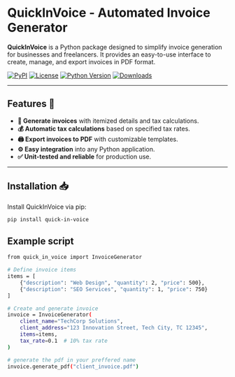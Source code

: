 # QuickInVoice - Automated Invoice Generator

**QuickInVoice** is a Python package designed to simplify invoice generation for businesses and freelancers. It provides an easy-to-use interface to create, manage, and export invoices in PDF format.

[![PyPI](https://img.shields.io/pypi/v/quickinvoice.svg)](https://pypi.org/project/quickinvoice/)
[![License](https://img.shields.io/badge/license-MIT-blue.svg)](LICENSE)
[![Python Version](https://img.shields.io/pypi/pyversions/quickinvoice.svg)](https://pypi.org/project/quickinvoice/)
[![Downloads](https://img.shields.io/pypi/dm/quickinvoice.svg)](https://pypi.org/project/quickinvoice/)

---

## Features 🚀

- **📄 Generate invoices** with itemized details and tax calculations.
- **💰 Automatic tax calculations** based on specified tax rates.
- **🖨️ Export invoices to PDF** with customizable templates.
- **⚙️ Easy integration** into any Python application.
- **✅ Unit-tested and reliable** for production use.

---
## Installation 📥

Install QuickInVoice via pip:


```bash
pip install quick-in-voice

```
## Example script
```` bash
from quick_in_voice import InvoiceGenerator

# Define invoice items
items = [
    {"description": "Web Design", "quantity": 2, "price": 500},
    {"description": "SEO Services", "quantity": 1, "price": 750}
]

# Create and generate invoice
invoice = InvoiceGenerator(
    client_name="TechCorp Solutions", 
    client_address="123 Innovation Street, Tech City, TC 12345",
    items=items,
    tax_rate=0.1  # 10% tax rate
)

# generate the pdf in your preffered name 
invoice.generate_pdf("client_invoice.pdf")

````


